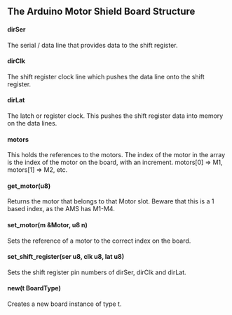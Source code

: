 ## The Arduino Motor Shield Board Structure

#### dirSer

The serial / data line that provides data to the shift register.

#### dirClk

The shift register clock line which pushes the data line onto the shift register.

#### dirLat

The latch or register clock. This pushes the shift register data into memory
on the data lines.

#### motors

This holds the references to the motors. The index of the motor in the array is
the index of the motor on the board, with an increment. motors[0] => M1,
motors[1] => M2, etc.

#### get_motor(u8)

Returns the motor that belongs to that Motor slot. Beware that this is a 1 based
index, as the AMS has M1-M4.

#### set_motor(m &Motor, u8 n)

Sets the reference of a motor to the correct index on the board.

#### set_shift_register(ser u8, clk u8, lat u8)

Sets the shift register pin numbers of dirSer, dirClk and dirLat.

#### new(t BoardType)

Creates a new board instance of type t.


